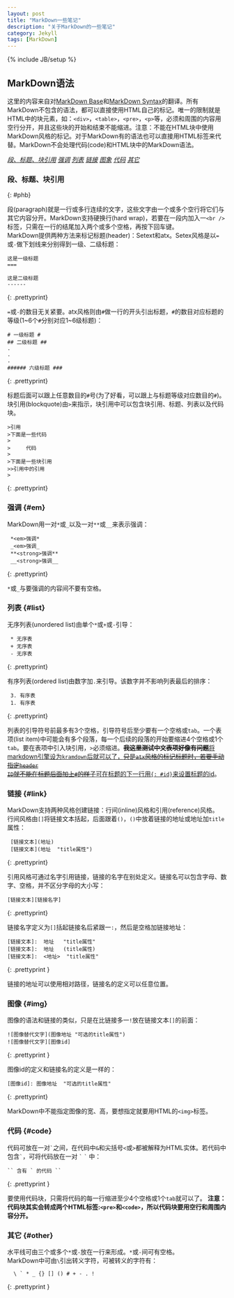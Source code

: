 ```yaml
---
layout: post
title: "MarkDown一些笔记"
description: "关于MarkDown的一些笔记"
category: Jekyll
tags: [MarkDown]
---
```

{% include JB/setup %}

## MarkDown语法 ##


这里的内容来自对[MarkDown Base][MB]和[MarkDown Syntax][ms]的翻译。所有MarkDown不包含的语法，都可以直接使用HTML自己的标记。唯一的限制就是HTML中的块元素，如：`<div>`，`<table>`，`<pre>`，`<p>`等，必须和周围的内容用空行分开，并且这些块的开始和结束不能缩进。注意：不能在HTML块中使用MarkDown风格的标记。对于MarkDown有的语法也可以直接用HTML标签来代替。MarkDown不会处理代码(code)和HTML块中的MarkDown语法。   

[mb]: http://daringfireball.net/projects/markdown/basics "MarkDown Base"
[ms]: http://daringfireball.net/projects/markdown/syntax "MarkDown Syntax"

_[段、标题、块引用](#phb)_		_[强调](#em)_		_[列表](#list)_		_[链接](#link)_		_[图象](#img)_		_[代码](#code)_		_[其它](#other)_


### 段、标题、块引用 ### 
{: #phb}

段(paragraph)就是一行或多行连续的文字，这些文字由一个或多个空行将它们与其它内容分开。MarkDown支持硬换行(hard wrap)，若要在一段内加入一`<br />`标签，只需在一行的结尾加入两个或多个空格，再按下回车键。    
MarkDown提供两种方法来标记标题(header)：Setext和atx。Setex风格是以`=`或`-`做下划线来分别得到一级、二级标题：

	这是一级标题
	===
	
	这是二级标题
	------
{: .prettyprint}	
	
`=`或`-`的数目无关紧要。atx风格则由`#`做一行的开头引出标题，`#`的数目对应标题的等级(1~6个`#`分别对应1~6级标题)：

	# 一级标题 #
	## 二级标题 ##
	.
	.
	.
	###### 六级标题 ###
{: .prettyprint}	
	
标题后面可以跟上任意数目的`#`号(为了好看，可以跟上与标题等级对应数目的`#`)。  
块引用(blockquote)由`>`来指示，块引用中可以包含块引用、标题、列表以及代码块。

    >引用  
    >下面是一些代码
    >
    >     代码
    >
    >下面是一些块引用
    >>引用中的引用
    >   
{: .prettyprint}	
	
	
### 强调   {#em}

MarkDown用一对`*`或`_`以及一对`**`或`__`来表示强调：

     *<em>强调*
	 _<em>强调_
	 **<strong>强调**
	 __<strong>强调__
{: .prettyprint}	 
	 
`*`或`_`与要强调的内容间不要有空格。

### 列表    {#list}

无序列表(unordered list)由单个`*`或`+`或`-`引导：

     * 无序表
	 + 无序表
	 - 无序表
{: .prettyprint}	 
	 
有序列表(ordered list)由数字加`.`来引导。该数字并不影响列表最后的排序：

     3. 有序表
	 1. 有序表
{: .prettyprint}	 
	 
列表的引导符号前最多有3个空格，引导符号后至少要有一个空格或`tab`。一个表项(list item)中可能会有多个段落，每一个后续的段落的开始要缩进4个空格或1个`tab`。要在表项中引入块引用，`>`必须缩进。<del>__我这里测试中文表项好像有问题__</del><ins>将markdown引擎设为<code>kramdown</code>后就可以了，<del>只是<code>atx</code>风格的标记标题时，若要手动指定<code>header ID</code>就不能在标题后面加上<code>#</code>的样子</del>可在标题的下一行用`{: #id}`来设置标题的id</ins>。


### 链接   {#link}

MarkDown支持两种风格创建链接：行间(inline)风格和引用(reference)风格。   
行间风格由`[]`将链接文本括起，后面跟着`()`，`()`中放着链接的地址或地址加`title`属性：
     
	 [链接文本](地址)
	 [链接文本](地址  "title属性")
{: .prettyprint}	 
	 
引用风格可通过名字引用链接，链接的名字在别处定义。链接名可以包含字母、数字、空格，并不区分字母的大小写：

	[链接文本][链接名字]
{: .prettyprint}	
	
链接名字定义为`[]`括起链接名后紧跟一`:`，然后是空格加链接地址：
	
	[链接文本]:  地址   "title属性"
	[链接文本]:  地址   (title属性)
	[链接文本]:  <地址>  "title属性"
{: .prettyprint	}
	
链接的地址可以使用相对路径，链接名的定义可以任意位置。

### 图像   {#img}

图像的语法和链接的类似，只是在比链接多一`!`放在链接文本`[]`的前面：

    ![图像替代文字](图像地址 "可选的title属性")
	![图像替代文字][图像id]
{: .prettyprint }	
	
图像id的定义和链接名的定义是一样的：
    
	[图像id]: 图像地址  "可选的title属性"
{: .prettyprint}	
	
MarkDown中不能指定图像的宽、高，要想指定就要用HTML的`<img>`标签。
	
### 代码   {#code}

代码可放在一对`` ` ``之间，在代码中`&`和尖括号`<`或`>`都被解释为HTML实体。若代码中包含`` ` ``，可将代码放在一对 `` ` `` `` ` `` 中：

	`` 含有 ` 的代码 ``
{: .prettyprint }	

要使用代码块，只需将代码的每一行缩进至少4个空格或1个`tab`就可以了。 __注意：代码块其实会转成两个HTML标签:`<pre>`和`<code>`，所以代码块要用空行和周围内容分开。__

### 其它   {#other}

水平线可由三个或多个`*`或`-`放在一行来形成。`*`或`-`间可有空格。   
MarkDown中可由`\`引出转义字符，可被转义的字符有：

      \ ` * _ {} [] () # + - . !
{: .prettyprint }	  

